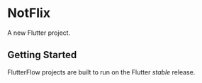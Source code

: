 # NotFlix

A new Flutter project.

## Getting Started

FlutterFlow projects are built to run on the Flutter _stable_ release.
